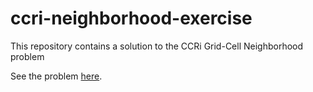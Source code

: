 # ccri-neighborhood-exercise
This repository contains a solution to the CCRi Grid-Cell Neighborhood problem

See the problem [here](Counting_grid-cell_neighborhoods.pdf).